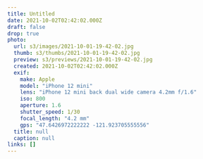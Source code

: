 ```yaml
---
title: Untitled
date: 2021-10-02T02:42:02.000Z
draft: false
drop: true
photo:
  url: s3/images/2021-10-01-19-42-02.jpg
  thumb: s3/thumbs/2021-10-01-19-42-02.jpg
  preview: s3/previews/2021-10-01-19-42-02.jpg
  created: 2021-10-02T02:42:02.000Z
  exif:
    make: Apple
    model: "iPhone 12 mini"
    lens: "iPhone 12 mini back dual wide camera 4.2mm f/1.6"
    iso: 800
    aperture: 1.6
    shutter_speed: 1/30
    focal_length: "4.2 mm"
    gps: "47.6426972222222 -121.923705555556"
  title: null
  caption: null
links: []
---
```

